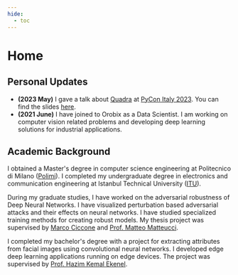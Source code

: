 ```yaml
---
hide:
  - toc
---
```


# Home 
## Personal Updates

- **(2023 May)** I gave a talk about [Quadra](https://github.com/orobix/quadra) at [PyCon Italy 2023](https://pycon.it/en). You can find the slides [here](/assets/pdfs/quadra_pycon23.pdf).
- **(2021 June)** I have joined to Orobix as a Data Scientist. I am working on computer vision related problems and developing deep learning solutions for industrial applications.

 
## Academic Background

I obtained a Master's degree in computer science engineering at Politecnico di Milano ([Polimi](https://www.polimi.it)). I completed my undergraduate degree in electronics and communication engineering at Istanbul Technical University ([ITU](https://www.itu.edu.tr)).

During my graduate studies, I have worked on the adversarial robustness of Deep Neural Networks. I have visualized perturbation based adversarial attacks and their effects on neural networks. I have studied specialized training methods for creating robust models. My thesis project was supervised by [Marco Ciccone](https://scholar.google.com/citations?user=hOQjblcAAAAJ&hl=en) and [Prof. Matteo Matteucci](https://scholar.google.com/citations?user=PdbEg5YAAAAJ&hl=en).

I completed my bachelor's degree with a project for extracting attributes from facial images using convolutional neural networks. I developed edge deep learning applications running on edge devices. The project was supervised by [Prof. Hazim Kemal Ekenel](https://scholar.google.com/citations?user=LfIDj68AAAAJ&hl=en).
